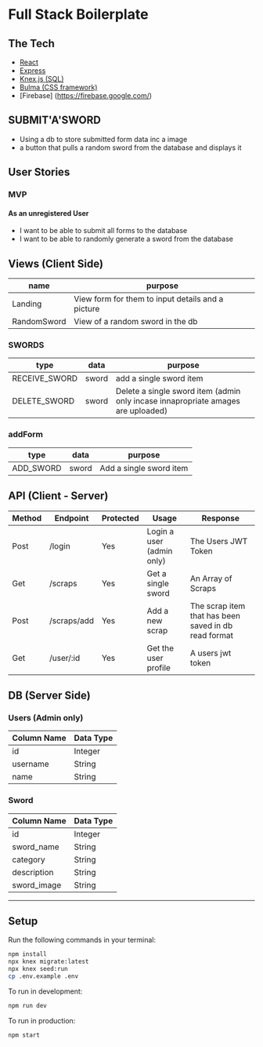 # Full Stack Boilerplate

## The Tech

* [React](https://reactjs.org/docs/getting-started.html)
* [Express](https://expressjs.com/en/api.html)
* [Knex.js (SQL)](https://knexjs.org/)
* [Bulma (CSS framework)](https://bulma.io/documentation/)
* [Firebase] (https://firebase.google.com/)

## SUBMIT'A'SWORD
  * Using a db to store submitted form data inc a image
  * a button that pulls a random sword from the database and displays it


## User Stories

### MVP

#### As an unregistered User
  * I want to be able to submit all forms to the database
  * I want to be able to randomly generate a sword  from the database


## Views (Client Side)
  | name | purpose |
  | --- | --- |
  | Landing| View form for them to input details and a picture|
  | RandomSword| View of a random sword in the db
  

 ### SWORDS

 | type | data | purpose |
 | --- | --- | --- |
 | RECEIVE_SWORD | sword | add a single sword item
 | DELETE_SWORD | sword | Delete a single sword item (admin only incase innapropriate amages are uploaded) |
 

 ### addForm
 | type | data | purpose |
 | --- | --- | --- |
 | ADD_SWORD | sword | Add a single sword item |


## API (Client - Server)

| Method | Endpoint | Protected | Usage | Response |
| --- | --- | --- | --- | --- |
| Post | /login | Yes | Login a user (admin only) | The Users JWT Token |
| Get | /scraps | Yes | Get a single sword | An Array of Scraps |
| Post | /scraps/add | Yes | Add a new scrap | The scrap item that has been saved in db read format |
| Get | /user/:id | Yes | Get the user profile | A users jwt token |

## DB (Server Side)

### Users (Admin only)
  | Column Name | Data Type |
  | --- | --- |
  | id | Integer |
  | username | String |
  | name | String |
  
  

### Sword 
  | Column Name | Data Type |
  | --- | --- |
  | id | Integer |
  | sword_name | String |
  | category | String |
  | description | String |
  | sword_image | String |

 ---

## Setup

Run the following commands in your terminal:

```sh
npm install
npx knex migrate:latest
npx knex seed:run
cp .env.example .env
```

To run in development:
```sh
npm run dev
```

To run in production:
```sh
npm start
```
